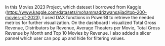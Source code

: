 In this Movies 2023 Project, which dateset I borrowed from Kaggle (https://www.kaggle.com/datasets/mohammadrizwansajjad/top-200-movies-of-2023), I used DAX functions in PowerBI to retrieve the needed metrics for further visualization. 
On the dashboard I visualized Total Gross Revenue, Distributors by Revenue, Average Theaters per Movie, Total Gross Revenue by Month and Top 10 Movies by Revenue. 
I also added a slicer pannel which user can pop up and hide for filtering values. 
